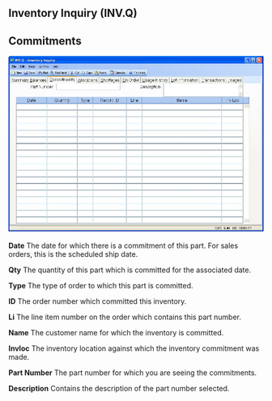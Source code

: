 ##  Inventory Inquiry (INV.Q)

<PageHeader />

##  Commitments

![](./INV-Q-2.jpg)

**Date** The date for which there is a commitment of this part. For sales
orders, this is the scheduled ship date.  
  
**Qty** The quantity of this part which is committed for the associated date.  
  
**Type** The type of order to which this part is committed.  
  
**ID** The order number which committed this inventory.  
  
**Li** The line item number on the order which contains this part number.  
  
**Name** The customer name for which the inventory is committed.  
  
**Invloc** The inventory location against which the inventory commitment was
made.  
  
**Part Number** The part number for which you are seeing the commitments.  
  
**Description** Contains the description of the part number selected.  
  
  
<badge text= "Version 8.10.57" vertical="middle" />

<PageFooter />